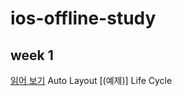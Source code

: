 # ios-offline-study
## week 1
[읽어 보기](https://hcn1519.github.io/articles/2017-09/ios_app_lifeCycle)
Auto Layout [(예제)]
Life Cycle
